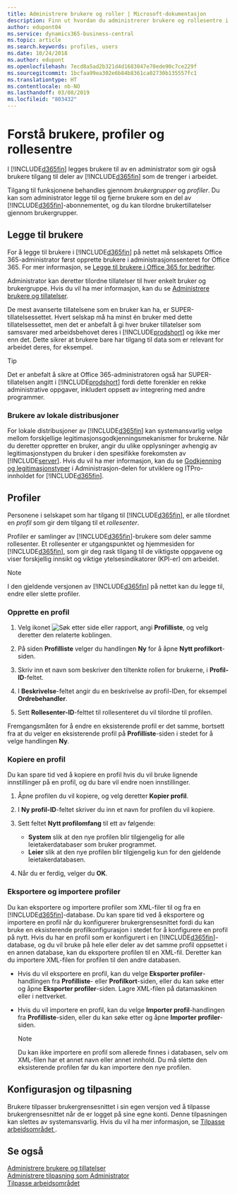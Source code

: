 ```yaml
---
title: Administrere brukere og roller | Microsoft-dokumentasjon
description: Finn ut hvordan du administrerer brukere og rollesentre i Business Central.
author: edupont04
ms.service: dynamics365-business-central
ms.topic: article
ms.search.keywords: profiles, users
ms.date: 10/24/2018
ms.author: edupont
ms.openlocfilehash: 7ecd8a5ad2b321d4d1683047e70ede90c7ce229f
ms.sourcegitcommit: 1bcfaa99ea302e6b84b8361ca02730b135557fc1
ms.translationtype: HT
ms.contentlocale: nb-NO
ms.lasthandoff: 03/08/2019
ms.locfileid: "803432"
---
```

# <a name="understanding-users-profiles-and-role-centers"></a>Forstå brukere, profiler og rollesentre

I [!INCLUDE[d365fin](includes/d365fin_md.md)] legges brukere til av en administrator som gir også brukere tilgang til deler av [!INCLUDE[d365fin](includes/d365fin_md.md)] som de trenger i arbeidet.  

Tilgang til funksjonene behandles gjennom *brukergrupper* og *profiler*. Du kan som administrator legge til og fjerne brukere som en del av [!INCLUDE[d365fin](includes/d365fin_md.md)]-abonnementet, og du kan tilordne brukertillatelser gjennom brukergrupper.  

## <a name="adding-users"></a>Legge til brukere

For å legge til brukere i [!INCLUDE[d365fin](includes/d365fin_md.md)] på nettet må selskapets Office 365-administrator først opprette brukere i administrasjonssenteret for Office 365. For mer informasjon, se [Legge til brukere i Office 365 for bedrifter](https://aka.ms/CreateOffice365Users).

Administrator kan deretter tilordne tillatelser til hver enkelt bruker og brukergruppe. Hvis du vil ha mer informasjon, kan du se [Administrere brukere og tillatelser](ui-how-users-permissions.md).  

De mest avanserte tillatelsene som en bruker kan ha, er SUPER-tillatelsessettet. Hvert selskap må ha minst én bruker med dette tillatelsessettet, men det er anbefalt å gi hver bruker tillatelser som samsvarer med arbeidsbehovet deres i [!INCLUDE[prodshort](includes/prodshort.md)] og ikke mer enn det. Dette sikrer at brukere bare har tilgang til data som er relevant for arbeidet deres, for eksempel.  

> [!TIP]
> Det er anbefalt å sikre at Office 365-administratoren også har SUPER-tillatelsen angitt i [!INCLUDE[prodshort](includes/prodshort.md)] fordi dette forenkler en rekke administrative oppgaver, inkludert oppsett av integrering med andre programmer.

### <a name="users-of-on-premises-deployments"></a>Brukere av lokale distribusjoner

For lokale distribusjoner av [!INCLUDE[d365fin](includes/d365fin_md.md)] kan systemansvarlig velge mellom forskjellige legitimasjonsgodkjenningsmekanismer for brukerne. Når du deretter oppretter en bruker, angir du ulike opplysninger avhengig av legitimasjonstypen du bruker i den spesifikke forekomsten av [!INCLUDE[server](includes/server.md)]. Hvis du vil ha mer informasjon, kan du se [Godkjenning og legitimasjonstyper](/dynamics365/business-central/dev-itpro/administration/users-credential-types) i Administrasjon-delen for utviklere og ITPro-innholdet for [!INCLUDE[d365fin](includes/d365fin_md.md)].  

## <a name="profiles"></a>Profiler

Personene i selskapet som har tilgang til [!INCLUDE[d365fin](includes/d365fin_md.md)], er alle tilordnet en *profil* som gir dem tilgang til et *rollesenter*.

Profiler er samlinger av [!INCLUDE[d365fin](includes/d365fin_md.md)]-brukere som deler samme rollesenter. Et rollesenter er utgangspunktet og hjemmesiden for [!INCLUDE[d365fin](includes/d365fin_md.md)], som gir deg rask tilgang til de viktigste oppgavene og viser forskjellig innsikt og viktige ytelsesindikatorer (KPI-er) om arbeidet.  

> [!NOTE]  
>  I den gjeldende versjonen av [!INCLUDE[d365fin](includes/d365fin_md.md)] på nettet kan du legge til, endre eller slette profiler.  

### <a name="CreateProfile"></a>Opprette en profil

1.  Velg ikonet ![Søk etter side eller rapport](media/ui-search/search_small.png "Søk etter side eller rapport"), angi **Profilliste**, og velg deretter den relaterte koblingen.  

2.  På siden **Profilliste** velger du handlingen **Ny** for å åpne **Nytt profilkort**-siden.  

3.  Skriv inn et navn som beskriver den tiltenkte rollen for brukerne, i **Profil-ID**-feltet.  

4.  I **Beskrivelse**-feltet angir du en beskrivelse av profil-IDen, for eksempel **Ordrebehandler**.  

5.  Sett **Rollesenter-ID**-felttet til rollesenteret du vil tilordne til profilen.  

Fremgangsmåten for å endre en eksisterende profil er det samme, bortsett fra at du velger en eksisterende profil på **Profilliste**-siden i stedet for å velge handlingen **Ny**.  


### <a name="copy-a-profile"></a>Kopiere en profil
Du kan spare tid ved å kopiere en profil hvis du vil bruke lignende innstillinger på en profil, og du bare vil endre noen innstillinger.

1.  Åpne profilen du vil kopiere, og velg deretter **Kopier profil**.

2.  I **Ny profil-ID**-feltet skriver du inn et navn for profilen du vil kopiere.

3.  Sett feltet **Nytt profilomfang** til ett av følgende:

    - **System** slik at den nye profilen blir tilgjengelig for alle leietakerdatabaser som bruker programmet.
    - **Leier** slik at den nye profilen blir tilgjengelig kun for den gjeldende leietakerdatabasen.
4. Når du er ferdig, velger du **OK**.

### <a name="ExportImportProfile"></a>Eksportere og importere profiler

Du kan eksportere og importere profiler som XML-filer til og fra en [!INCLUDE[d365fin](includes/d365fin_md.md)]-database. Du kan spare tid ved å eksportere og importere en profil når du konfigurerer brukergrensesnittet fordi du kan bruke en eksisterende profilkonfigurasjon i stedet for å konfigurere en profil på nytt. Hvis du har en profil som er konfigurert i en [!INCLUDE[d365fin](includes/d365fin_md.md)]-database, og du vil bruke på hele eller deler av det samme profil oppsettet i en annen database, kan du eksportere profilen til en XML-fil. Deretter kan du importere XML-filen for profilen til den andre databasen.

-   Hvis du vil eksportere en profil, kan du velge **Eksporter profiler**-handlingen fra **Profilliste**- eller **Profilkort**-siden, eller du kan søke etter og åpne **Eksporter profiler**-siden. Lagre XML-filen på datamaskinen eller i nettverket.

-   Hvis du vil importere en profil, kan du velge **Importer profil**-handlingen fra **Profilliste**-siden, eller du kan søke etter og åpne **Importer profiler**-siden. 

    > [!NOTE]  
    >  Du kan ikke importere en profil som allerede finnes i databasen, selv om XML-filen har et annet navn eller annet innhold. Du må slette den eksisterende profilen før du kan importere den nye profilen.


## <a name="configuration-and-personalization"></a>Konfigurasjon og tilpasning
<!--The concept of UI customization in [!INCLUDE[d365fin](includes/d365fin_md.md)] is divided in two:  

-   Configuration, performed by the administrator  

-   Personalization, performed by users  

The administrator configures the user interface for multiple users by customizing the user interface for a profile that the users are assigned to.  -->

Brukere tilpasser brukergrensesnittet i sin egen versjon ved å tilpasse brukergrensesnittet når de er logget på sine egne konti. Denne tilpasningen kan slettes av systemansvarlig. Hvis du vil ha mer informasjon, se [Tilpasse arbeidsområdet ](ui-personalization-user.md).  

## <a name="see-also"></a>Se også  
[Administrere brukere og tillatelser](ui-how-users-permissions.md)  
[Administrere tilpasning som Administrator](ui-personalization-manage.md)  
[Tilpasse arbeidsområdet](ui-personalization-user.md)  
